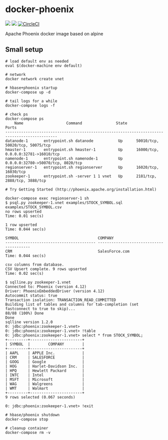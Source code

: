 # docker-phoenix

[![](https://images.microbadger.com/badges/image/smizy/apache-phoenix:4.12-alpine.svg)](http://microbadger.com/images/smizy/apache-phoenix:4.12-alpine "Get your own image badge on microbadger.com")
[![](https://images.microbadger.com/badges/version/smizy/apache-phoenix:4.12-alpine.svg)](http://microbadger.com/images/smizy/apache-phoenix:4.12-alpine "Get your own version badge on microbadger.com")
[![CircleCI](https://circleci.com/gh/smizy/docker-apache-phoenix.svg?style=svg&circle-token=8171bd548172f815e994704c0c7f23ac3447371d)](https://circleci.com/gh/smizy/docker-apache-phoenix)

Apache Phoenix docker image based on alpine

## Small setup

```
# load default env as needed
eval $(docker-machine env default)

# network 
docker network create vnet

# hbase+phoenix startup
docker-compose up -d

# tail logs for a while
docker-compose logs -f

# check ps
docker-compose ps
    Name                   Command               State                  Ports                
---------------------------------------------------------------------------------------------
datanode-1       entrypoint.sh datanode           Up      50010/tcp, 50020/tcp, 50075/tcp     
hmaster-1        entrypoint.sh hmaster-1          Up      16000/tcp, 0.0.0.0:32781->16010/tcp 
namenode-1       entrypoint.sh namenode-1         Up      0.0.0.0:32780->50070/tcp, 8020/tcp  
regionserver-1   entrypoint.sh regionserver       Up      16020/tcp, 16030/tcp                
zookeeper-1      entrypoint.sh -server 1 1 vnet   Up      2181/tcp, 2888/tcp, 3888/tcp

# Try Getting Started (http://phoenix.apache.org/installation.html)

docker-compose exec regionserver-1 sh
$ psql.py zookeeper-1.vnet examples/STOCK_SYMBOL.sql examples/STOCK_SYMBOL.csv
no rows upserted
Time: 0.01 sec(s)

1 row upserted
Time: 0.044 sec(s)

SYMBOL                                   COMPANY                                  
---------------------------------------- ---------------------------------------- 
CRM                                      SalesForce.com                           
Time: 0.044 sec(s)

csv columns from database.
CSV Upsert complete. 9 rows upserted
Time: 0.02 sec(s)

$ sqlline.py zookeeper-1.vnet
Connected to: Phoenix (version 4.12)
Driver: PhoenixEmbeddedDriver (version 4.12)
Autocommit status: true
Transaction isolation: TRANSACTION_READ_COMMITTED
Building list of tables and columns for tab-completion (set fastconnect to true to skip)...
88/88 (100%) Done
Done
sqlline version 1.2.0
0: jdbc:phoenix:zookeeper-1.vnet>
0: jdbc:phoenix:zookeeper-1.vnet> !table
0: jdbc:phoenix:zookeeper-1.vnet> select * from STOCK_SYMBOL;
+---------+-----------------------+
| SYMBOL  |        COMPANY        |
+---------+-----------------------+
| AAPL    | APPLE Inc.            |
| CRM     | SALESFORCE            |
| GOOG    | Google                |
| HOG     | Harlet-Davidson Inc.  |
| HPQ     | Hewlett Packard       |
| INTC    | Intel                 |
| MSFT    | Microsoft             |
| WAG     | Walgreens             |
| WMT     | Walmart               |
+---------+-----------------------+
9 rows selected (0.067 seconds)

0: jdbc:phoenix:zookeeper-1.vnet> !exit

# hbase/phoenix shutdown  
docker-compose stop

# cleanup container
docker-compose rm -v
```